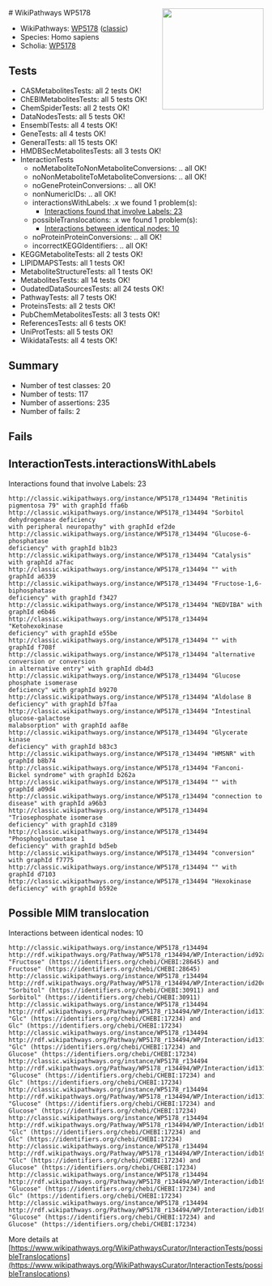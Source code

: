 <img style="float: right; width: 200px" src="https://upload.wikimedia.org/wikipedia/commons/thumb/8/83/Wplogo_with_text_500.png/640px-Wplogo_with_text_500.png" />
# WikiPathways WP5178

* WikiPathways: [WP5178](https://wikipathways.org/pathways/WP5178) ([classic](https://classic.wikipathways.org/instance/WP5178))
* Species: Homo sapiens
* Scholia: [WP5178](https://scholia.toolforge.org/wikipathways/WP5178)
## Tests
* CASMetabolitesTests: all 2 tests OK!
* ChEBIMetabolitesTests: all 5 tests OK!
* ChemSpiderTests: all 2 tests OK!
* DataNodesTests: all 5 tests OK!
* EnsemblTests: all 4 tests OK!
* GeneTests: all 4 tests OK!
* GeneralTests: all 15 tests OK!
* HMDBSecMetabolitesTests: all 3 tests OK!
* InteractionTests
    * noMetaboliteToNonMetaboliteConversions: .. all OK!
    * noNonMetaboliteToMetaboliteConversions: .. all OK!
    * noGeneProteinConversions: .. all OK!
    * nonNumericIDs: .. all OK!
    * interactionsWithLabels: .x we found 1 problem(s):
        * [Interactions found that involve Labels: 23](#fe97a8da)
    * possibleTranslocations: .x we found 1 problem(s):
        * [Interactions between identical nodes: 10](#661ebeea)
    * noProteinProteinConversions: .. all OK!
    * incorrectKEGGIdentifiers: .. all OK!
* KEGGMetaboliteTests: all 2 tests OK!
* LIPIDMAPSTests: all 1 tests OK!
* MetaboliteStructureTests: all 1 tests OK!
* MetabolitesTests: all 14 tests OK!
* OudatedDataSourcesTests: all 24 tests OK!
* PathwayTests: all 7 tests OK!
* ProteinsTests: all 2 tests OK!
* PubChemMetabolitesTests: all 3 tests OK!
* ReferencesTests: all 6 tests OK!
* UniProtTests: all 5 tests OK!
* WikidataTests: all 4 tests OK!


## Summary

* Number of test classes: 20
* Number of tests: 117
* Number of assertions: 235
* Number of fails: 2

## Fails

<a name="fe97a8da" />

## InteractionTests.interactionsWithLabels

Interactions found that involve Labels: 23
```
http://classic.wikipathways.org/instance/WP5178_r134494 "Retinitis pigmentosa 79" with graphId ffa6b
http://classic.wikipathways.org/instance/WP5178_r134494 "Sorbitol dehydrogenase deficiency
with peripheral neuropathy" with graphId ef2de
http://classic.wikipathways.org/instance/WP5178_r134494 "Glucose-6-phosphatase
deficiency" with graphId b1b23
http://classic.wikipathways.org/instance/WP5178_r134494 "Catalysis" with graphId a7fac
http://classic.wikipathways.org/instance/WP5178_r134494 "" with graphId a6339
http://classic.wikipathways.org/instance/WP5178_r134494 "Fructose-1,6-biphosphatase
deficiency" with graphId f3427
http://classic.wikipathways.org/instance/WP5178_r134494 "NEDVIBA" with graphId e6b46
http://classic.wikipathways.org/instance/WP5178_r134494 "Ketohexokinase
deficiency" with graphId e55be
http://classic.wikipathways.org/instance/WP5178_r134494 "" with graphId f708f
http://classic.wikipathways.org/instance/WP5178_r134494 "alternative conversion or conversion
in alternative entry" with graphId db4d3
http://classic.wikipathways.org/instance/WP5178_r134494 "Glucose phosphate isomerase
deficiency" with graphId b9270
http://classic.wikipathways.org/instance/WP5178_r134494 "Aldolase B
deficiency" with graphId b7faa
http://classic.wikipathways.org/instance/WP5178_r134494 "Intestinal glucose-galactose
malabsorption" with graphId aaf8e
http://classic.wikipathways.org/instance/WP5178_r134494 "Glycerate kinase
deficiency" with graphId b83c3
http://classic.wikipathways.org/instance/WP5178_r134494 "HMSNR" with graphId b8b74
http://classic.wikipathways.org/instance/WP5178_r134494 "Fanconi-Bickel syndrome" with graphId b262a
http://classic.wikipathways.org/instance/WP5178_r134494 "" with graphId a09d4
http://classic.wikipathways.org/instance/WP5178_r134494 "connection to
disease" with graphId a96b3
http://classic.wikipathways.org/instance/WP5178_r134494 "Triosephosphate isomerase
deficiency" with graphId c3189
http://classic.wikipathways.org/instance/WP5178_r134494 "Phosphoglucomutase 1
deficiency" with graphId bd5eb
http://classic.wikipathways.org/instance/WP5178_r134494 "conversion" with graphId f7775
http://classic.wikipathways.org/instance/WP5178_r134494 "" with graphId d7103
http://classic.wikipathways.org/instance/WP5178_r134494 "Hexokinase deficiency" with graphId b592e
```

<a name="661ebeea" />

## Possible MIM translocation

Interactions between identical nodes: 10
```
http://classic.wikipathways.org/instance/WP5178_r134494 http://rdf.wikipathways.org/Pathway/WP5178_r134494/WP/Interaction/id92a3d684 "Fructose" (https://identifiers.org/chebi/CHEBI:28645) and 
Fructose" (https://identifiers.org/chebi/CHEBI:28645)
http://classic.wikipathways.org/instance/WP5178_r134494 http://rdf.wikipathways.org/Pathway/WP5178_r134494/WP/Interaction/id20c278e1 "Sorbitol" (https://identifiers.org/chebi/CHEBI:30911) and 
Sorbitol" (https://identifiers.org/chebi/CHEBI:30911)
http://classic.wikipathways.org/instance/WP5178_r134494 http://rdf.wikipathways.org/Pathway/WP5178_r134494/WP/Interaction/id131d5722 "Glc" (https://identifiers.org/chebi/CHEBI:17234) and 
Glc" (https://identifiers.org/chebi/CHEBI:17234)
http://classic.wikipathways.org/instance/WP5178_r134494 http://rdf.wikipathways.org/Pathway/WP5178_r134494/WP/Interaction/id131d5722 "Glc" (https://identifiers.org/chebi/CHEBI:17234) and 
Glucose" (https://identifiers.org/chebi/CHEBI:17234)
http://classic.wikipathways.org/instance/WP5178_r134494 http://rdf.wikipathways.org/Pathway/WP5178_r134494/WP/Interaction/id131d5722 "Glucose" (https://identifiers.org/chebi/CHEBI:17234) and 
Glc" (https://identifiers.org/chebi/CHEBI:17234)
http://classic.wikipathways.org/instance/WP5178_r134494 http://rdf.wikipathways.org/Pathway/WP5178_r134494/WP/Interaction/id131d5722 "Glucose" (https://identifiers.org/chebi/CHEBI:17234) and 
Glucose" (https://identifiers.org/chebi/CHEBI:17234)
http://classic.wikipathways.org/instance/WP5178_r134494 http://rdf.wikipathways.org/Pathway/WP5178_r134494/WP/Interaction/idb199c6df "Glc" (https://identifiers.org/chebi/CHEBI:17234) and 
Glc" (https://identifiers.org/chebi/CHEBI:17234)
http://classic.wikipathways.org/instance/WP5178_r134494 http://rdf.wikipathways.org/Pathway/WP5178_r134494/WP/Interaction/idb199c6df "Glc" (https://identifiers.org/chebi/CHEBI:17234) and 
Glucose" (https://identifiers.org/chebi/CHEBI:17234)
http://classic.wikipathways.org/instance/WP5178_r134494 http://rdf.wikipathways.org/Pathway/WP5178_r134494/WP/Interaction/idb199c6df "Glucose" (https://identifiers.org/chebi/CHEBI:17234) and 
Glc" (https://identifiers.org/chebi/CHEBI:17234)
http://classic.wikipathways.org/instance/WP5178_r134494 http://rdf.wikipathways.org/Pathway/WP5178_r134494/WP/Interaction/idb199c6df "Glucose" (https://identifiers.org/chebi/CHEBI:17234) and 
Glucose" (https://identifiers.org/chebi/CHEBI:17234)
```

More details at [https://www.wikipathways.org/WikiPathwaysCurator/InteractionTests/possibleTranslocations](https://www.wikipathways.org/WikiPathwaysCurator/InteractionTests/possibleTranslocations)

